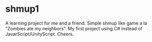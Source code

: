 # shmup1
A learning project for me and a friend. Simple shmup like game a la "Zombies ate my neighbors". My first project using C# instead of JavarScript/UnityScript. Cheers.
